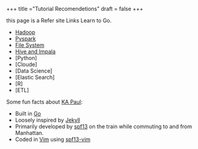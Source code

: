 +++
title ="Tutorial Recomendetions"
draft = false
+++

this page is a Refer site Links Learn to Go.

* [Hadoop]()
* [Pyspark]()
* [File System]()
* [Hive and Impala]()
* [Python]
* [Cloude]
* [Data Science]
* [Elastic Search]
* [R]
* [ETL]

Some fun facts about [KA Paul](https://www.youtube.com/watch?v=5wzVnROr6Ww):

* Built in [Go](http://golang.org/)
* Loosely inspired by [Jekyll](http://jekyllrb.com/)
* Primarily developed by [spf13](http://spf13.com/) on the train while commuting to and from Manhattan.
* Coded in [Vim](http://vim.org) using [spf13-vim](http://vim.spf13.com/)


